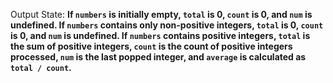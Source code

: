 Output State: **If `numbers` is initially empty, `total` is 0, `count` is 0, and `num` is undefined. If `numbers` contains only non-positive integers, `total` is 0, `count` is 0, and `num` is undefined. If `numbers` contains positive integers, `total` is the sum of positive integers, `count` is the count of positive integers processed, `num` is the last popped integer, and `average` is calculated as `total / count`.**